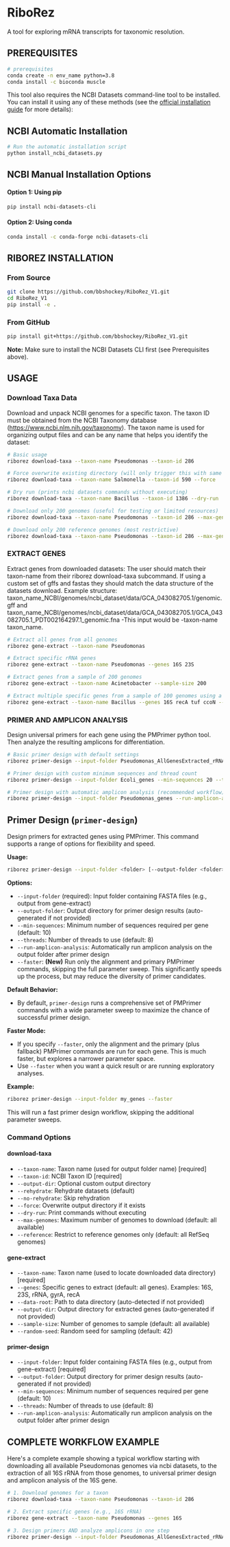 # RiboRez

A tool for exploring mRNA transcripts for taxonomic resolution. 

## PREREQUISITES 
```bash
# prerequisites
conda create -n env_name python=3.8
conda install -c bioconda muscle
```

This tool also requires the NCBI Datasets command-line tool to be installed. You can install it using any of these methods (see the [official installation guide](https://www.ncbi.nlm.nih.gov/datasets/docs/v2/command-line-tools/download-and-install/) for more details):

## NCBI Automatic Installation
```bash
# Run the automatic installation script
python install_ncbi_datasets.py
```

## NCBI Manual Installation Options

#### Option 1: Using pip
```bash
pip install ncbi-datasets-cli
```

#### Option 2: Using conda
```bash
conda install -c conda-forge ncbi-datasets-cli
```


## RIBOREZ INSTALLATION

### From Source
```bash
git clone https://github.com/bbshockey/RiboRez_V1.git
cd RiboRez_V1
pip install -e .
```

### From GitHub
```bash
pip install git+https://github.com/bbshockey/RiboRez_V1.git
```

**Note:** Make sure to install the NCBI Datasets CLI first (see Prerequisites above).

## USAGE

### Download Taxa Data

Download and unpack NCBI genomes for a specific taxon. The taxon ID must be obtained from the NCBI Taxonomy database (https://www.ncbi.nlm.nih.gov/taxonomy). The taxon name is used for organizing output files and can be any name that helps you identify the dataset:

```bash
# Basic usage
riborez download-taxa --taxon-name Pseudomonas --taxon-id 286

# Force overwrite existing directory (will only trigger this with same taxon-name parameter)
riborez download-taxa --taxon-name Salmonella --taxon-id 590 --force

# Dry run (prints ncbi datasets commands without executing)
riborez download-taxa --taxon-name Bacillus --taxon-id 1386 --dry-run

# Download only 200 genomes (useful for testing or limited resources)
riborez download-taxa --taxon-name Pseudomonas --taxon-id 286 --max-genomes 200

# Download only 200 reference genomes (most restrictive)
riborez download-taxa --taxon-name Pseudomonas --taxon-id 286 --max-genomes 200 --reference
```

### EXTRACT GENES

Extract genes from downloaded datasets:
The user should match their taxon-name from their riborez download-taxa subcommand. If using a custom set of gffs and fastas they should match the data structure of the datasets download. Example structure: taxon_name_NCBI/genomes/ncbi_dataset/data/GCA_043082705.1/genomic.gff and taxon_name_NCBI/genomes/ncbi_dataset/data/GCA_043082705.1/GCA_043082705.1_PDT002164297.1_genomic.fna -This input would be -taxon-name taxon_name.

```bash
# Extract all genes from all genomes 
riborez gene-extract --taxon-name Pseudomonas

# Extract specific rRNA genes
riborez gene-extract --taxon-name Pseudomonas --genes 16S 23S

# Extract genes from a sample of 200 genomes
riborez gene-extract --taxon-name Acinetobacter --sample-size 200

# Extract multiple specific genes from a sample of 100 genomes using a repeatable seed.
riborez gene-extract --taxon-name Bacillus --genes 16S recA tuf ccoN --sample-size 100 --random-seed 123
```

### PRIMER AND AMPLICON ANALYSIS

Design universal primers for each gene using the PMPrimer python tool. Then analyze the resulting amplicons for differentiation. 
```bash
# Basic primer design with default settings
riborez primer-design --input-folder Pseudomonas_AllGenesExtracted_rRNA

# Primer design with custom minimum sequences and thread count
riborez primer-design --input-folder Ecoli_genes --min-sequences 20 --threads 4

# Primer design with automatic amplicon analysis (recommended workflow)
riborez primer-design --input-folder Pseudomonas_genes --run-amplicon-analysis
```

## Primer Design (`primer-design`)

Design primers for extracted genes using PMPrimer. This command supports a range of options for flexibility and speed.

**Usage:**

```bash
riborez primer-design --input-folder <folder> [--output-folder <folder>] [--min-sequences <N>] [--threads <N>] [--run-amplicon-analysis] [--faster]
```

**Options:**
- `--input-folder` (required): Input folder containing FASTA files (e.g., output from gene-extract)
- `--output-folder`: Output directory for primer design results (auto-generated if not provided)
- `--min-sequences`: Minimum number of sequences required per gene (default: 10)
- `--threads`: Number of threads to use (default: 8)
- `--run-amplicon-analysis`: Automatically run amplicon analysis on the output folder after primer design
- `--faster`: **(New)** Run only the alignment and primary PMPrimer commands, skipping the full parameter sweep. This significantly speeds up the process, but may reduce the diversity of primer candidates.

**Default Behavior:**
- By default, `primer-design` runs a comprehensive set of PMPrimer commands with a wide parameter sweep to maximize the chance of successful primer design.

**Faster Mode:**
- If you specify `--faster`, only the alignment and the primary (plus fallback) PMPrimer commands are run for each gene. This is much faster, but explores a narrower parameter space.
- Use `--faster` when you want a quick result or are running exploratory analyses.

**Example:**

```bash
riborez primer-design --input-folder my_genes --faster
```

This will run a fast primer design workflow, skipping the additional parameter sweeps.

### Command Options

#### download-taxa
- `--taxon-name`: Taxon name (used for output folder name) [required]
- `--taxon-id`: NCBI Taxon ID [required]
- `--output-dir`: Optional custom output directory
- `--rehydrate`: Rehydrate datasets (default)
- `--no-rehydrate`: Skip rehydration
- `--force`: Overwrite output directory if it exists
- `--dry-run`: Print commands without executing
- `--max-genomes`: Maximum number of genomes to download (default: all available)
- `--reference`: Restrict to reference genomes only (default: all RefSeq genomes)

#### gene-extract
- `--taxon-name`: Taxon name (used to locate downloaded data directory) [required]
- `--genes`: Specific genes to extract (default: all genes). Examples: 16S, 23S, rRNA, gyrA, recA
- `--data-root`: Path to data directory (auto-detected if not provided)
- `--output-dir`: Output directory for extracted genes (auto-generated if not provided)
- `--sample-size`: Number of genomes to sample (default: all available)
- `--random-seed`: Random seed for sampling (default: 42)

#### primer-design
- `--input-folder`: Input folder containing FASTA files (e.g., output from gene-extract) [required]
- `--output-folder`: Output directory for primer design results (auto-generated if not provided)
- `--min-sequences`: Minimum number of sequences required per gene (default: 10)
- `--threads`: Number of threads to use (default: 8)
- `--run-amplicon-analysis`: Automatically run amplicon analysis on the output folder after primer design

## COMPLETE WORKFLOW EXAMPLE

Here's a complete example showing a typical workflow starting with downloading all available Pseudomonas genomes via ncbi datasets, to the extraction of all 16S rRNA from those genomes, to universal primer design and amplicon analysis of the 16S gene. 

```bash
# 1. Download genomes for a taxon
riborez download-taxa --taxon-name Pseudomonas --taxon-id 286

# 2. Extract specific genes (e.g., 16S rRNA)
riborez gene-extract --taxon-name Pseudomonas --genes 16S

# 3. Design primers AND analyze amplicons in one step
riborez primer-design --input-folder Pseudomonas_AllGenesExtracted_rRNA --run-amplicon-analysis
```
